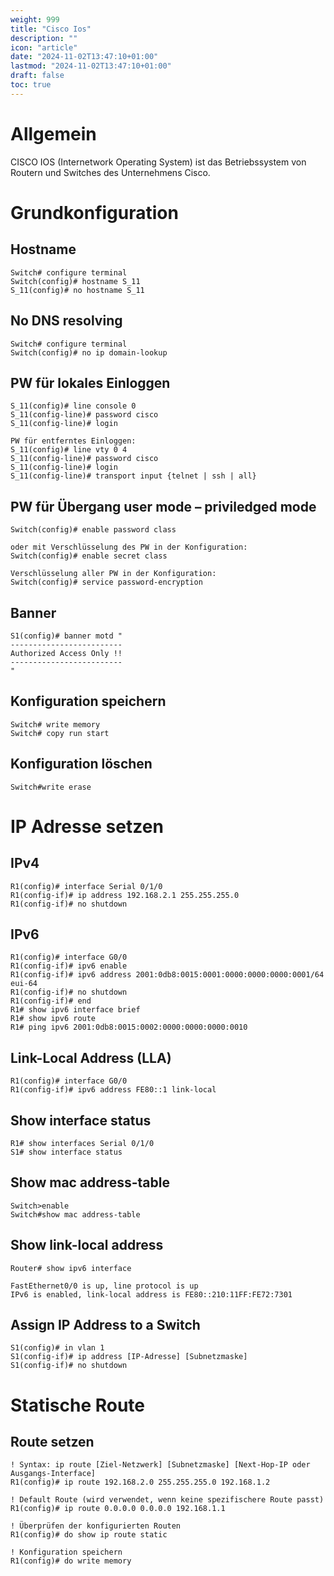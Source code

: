 ```yaml
---
weight: 999
title: "Cisco Ios"
description: ""
icon: "article"
date: "2024-11-02T13:47:10+01:00"
lastmod: "2024-11-02T13:47:10+01:00"
draft: false
toc: true
---
```


# Allgemein

CISCO IOS (Internetwork Operating System) ist das Betriebssystem von Routern und Switches des Unternehmens Cisco.

# Grundkonfiguration

## Hostname

```
Switch# configure terminal 
Switch(config)# hostname S_11 
S_11(config)# no hostname S_11 
```

## No DNS resolving

```
Switch# configure terminal 
Switch(config)# no ip domain-lookup
```

## PW für lokales Einloggen

```
S_11(config)# line console 0
S_11(config-line)# password cisco 
S_11(config-line)# login 

PW für entferntes Einloggen: 
S_11(config)# line vty 0 4
S_11(config-line)# password cisco
S_11(config-line)# login 
S_11(config-line)# transport input {telnet | ssh | all}
```

## PW für Übergang user mode – priviledged mode

```
Switch(config)# enable password class

oder mit Verschlüsselung des PW in der Konfiguration: 
Switch(config)# enable secret class

Verschlüsselung aller PW in der Konfiguration: 
Switch(config)# service password-encryption 
```

## Banner

```
S1(config)# banner motd " 
-------------------------
Authorized Access Only !!
-------------------------
"
```

## Konfiguration speichern

```
Switch# write memory
Switch# copy run start 
```

## Konfiguration löschen

```
Switch#write erase
```

# IP Adresse setzen

## IPv4

```
R1(config)# interface Serial 0/1/0
R1(config-if)# ip address 192.168.2.1 255.255.255.0
R1(config-if)# no shutdown
```

## IPv6

```
R1(config)# interface G0/0
R1(config-if)# ipv6 enable
R1(config-if)# ipv6 address 2001:0db8:0015:0001:0000:0000:0000:0001/64 eui-64
R1(config-if)# no shutdown
R1(config-if)# end
R1# show ipv6 interface brief
R1# show ipv6 route
R1# ping ipv6 2001:0db8:0015:0002:0000:0000:0000:0010
```

## Link-Local Address (LLA)

```
R1(config)# interface G0/0
R1(config-if)# ipv6 address FE80::1 link-local
```

## Show interface status

```
R1# show interfaces Serial 0/1/0
S1# show interface status
```

## Show mac address-table

```
Switch>enable
Switch#show mac address-table
```

## Show link-local address

```
Router# show ipv6 interface 

FastEthernet0/0 is up, line protocol is up
IPv6 is enabled, link-local address is FE80::210:11FF:FE72:7301
```

## Assign IP Address to a Switch

```
S1(config)# in vlan 1
S1(config-if)# ip address [IP-Adresse] [Subnetzmaske]
S1(config-if)# no shutdown
```

# Statische Route

## Route setzen

```
! Syntax: ip route [Ziel-Netzwerk] [Subnetzmaske] [Next-Hop-IP oder Ausgangs-Interface]
R1(config)# ip route 192.168.2.0 255.255.255.0 192.168.1.2

! Default Route (wird verwendet, wenn keine spezifischere Route passt)
R1(config)# ip route 0.0.0.0 0.0.0.0 192.168.1.1

! Überprüfen der konfigurierten Routen
R1(config)# do show ip route static

! Konfiguration speichern
R1(config)# do write memory
```
